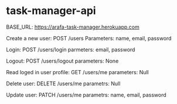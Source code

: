 # task-manager-api

BASE_URL: https://arafa-task-manager.herokuapp.com

Create a new user: POST /users
  Parameters: name, email, password
  
Login: POST  /users/login
  parmeters: email, password
    
Logout: POST  /users/logout
  parameters: None
  
Read loged in user profile: GET /users/me
  parameters: Null
  
Delete user: DELETE  /users/me
  parametrs: Null
  
Update user: PATCH   /users/me
  parametrs: name, email, password
